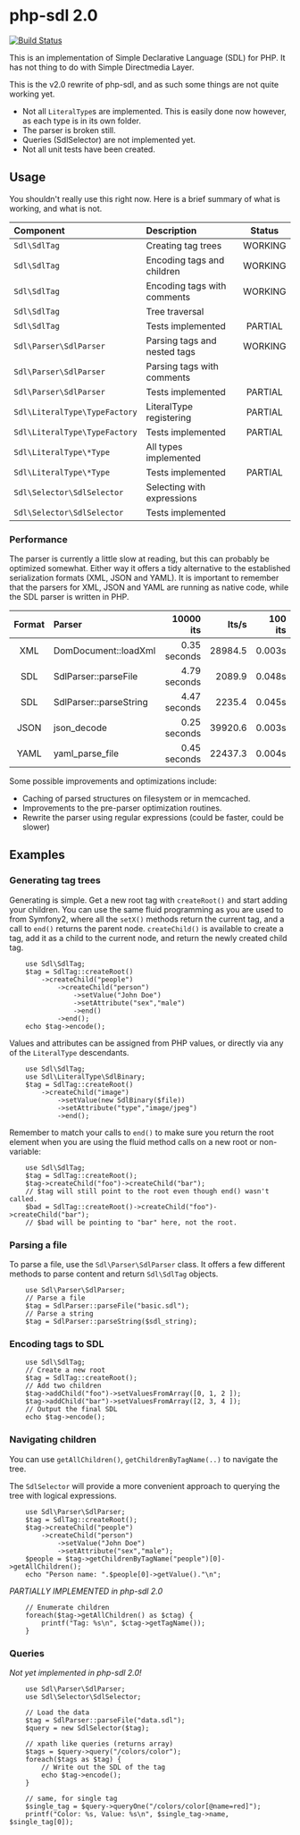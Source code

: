 php-sdl 2.0
===========

[![Build Status](https://travis-ci.org/noccylabs/php-sdl.png?branch=sdl2)](https://travis-ci.org/noccylabs/php-sdl)

This is an implementation of Simple Declarative Language (SDL) for PHP. It has
not thing to do with Simple Directmedia Layer.

This is the v2.0 rewrite of php-sdl, and as such some things are not quite
working yet.

 * Not all `LiteralType`s are implemented. This is easily done now however, as
   each type is in its own folder.
 * The parser is broken still. 
 * Queries (SdlSelector) are not implemented yet.
 * Not all unit tests have been created.

## Usage

You shouldn't really use this right now. Here is a brief summary of what is working,
and what is not.

| **Component**                 | **Description**              | **Status** |
|:------------------------------|:-----------------------------|:----------:|
| `Sdl\SdlTag`                  | Creating tag trees           | WORKING    |
| `Sdl\SdlTag`                  | Encoding tags and children   | WORKING    |
| `Sdl\SdlTag`                  | Encoding tags with comments  | WORKING    |
| `Sdl\SdlTag`                  | Tree traversal               |            |
| `Sdl\SdlTag`                  | Tests implemented            | PARTIAL    |
| `Sdl\Parser\SdlParser`        | Parsing tags and nested tags | WORKING    |
| `Sdl\Parser\SdlParser`        | Parsing tags with comments   |            |
| `Sdl\Parser\SdlParser`        | Tests implemented            | PARTIAL    |
| `Sdl\LiteralType\TypeFactory` | LiteralType registering      | PARTIAL    |
| `Sdl\LiteralType\TypeFactory` | Tests implemented            | PARTIAL    |
| `Sdl\LiteralType\*Type`       | All types implemented        |            |
| `Sdl\LiteralType\*Type`       | Tests implemented            | PARTIAL    |
| `Sdl\Selector\SdlSelector`    | Selecting with expressions   |            |
| `Sdl\Selector\SdlSelector`    | Tests implemented            |            |

### Performance

The parser is currently a little slow at reading, but this can probably be
optimized somewhat. Either way it offers a tidy alternative to the established
serialization formats (XML, JSON and YAML). It is important to remember that
the parsers for XML, JSON and YAML are running as native code, while the SDL
parser is written in PHP.

| **Format** | **Parser**              | **10000 its**   | **Its/s** | **100 its**  |
|:----------:|:------------------------|----------------:|----------:|-------------:|
| XML        | DomDocument::loadXml    | 0.35 seconds    | 28984.5   | 0.003s       |
| SDL        | SdlParser::parseFile    | 4.79 seconds    | 2089.9    | 0.048s       |
| SDL        | SdlParser::parseString  | 4.47 seconds    | 2235.4    | 0.045s       |
| JSON       | json_decode             | 0.25 seconds    | 39920.6   | 0.003s       |
| YAML       | yaml_parse_file         | 0.45 seconds    | 22437.3   | 0.004s       |

Some possible improvements and optimizations include:

 * Caching of parsed structures on filesystem or in memcached.
 * Improvements to the pre-parser optimization routines.
 * Rewrite the parser using regular expressions (could be faster, could be slower)

## Examples

### Generating tag trees

Generating is simple. Get a new root tag with `createRoot()` and start 
adding your children. You can use the same fluid programming as you are used
to from Symfony2, where all the `setX()` methods return the current tag, and
a call to `end()` returns the parent node. `createChild()` is available to
create a tag, add it as a child to the current node, and return the newly
created child tag.

        use Sdl\SdlTag;
        $tag = SdlTag::createRoot()
            ->createChild("people")
                ->createChild("person")
                    ->setValue("John Doe")
                    ->setAttribute("sex","male")
                    ->end()
                ->end();
        echo $tag->encode();

Values and attributes can be assigned from PHP values, or directly via any of the
`LiteralType` descendants. 

        use Sdl\SdlTag;
        use Sdl\LiteralType\SdlBinary;
        $tag = SdlTag::createRoot()
            ->createChild("image")
                ->setValue(new SdlBinary($file))
                ->setAttribute("type","image/jpeg")
                ->end();

Remember to match your calls to `end()` to make sure you return the root 
element when you are using the fluid method calls on a new root or non-variable:

        use Sdl\SdlTag;
        $tag = SdlTag::createRoot();
        $tag->createChild("foo")->createChild("bar");
        // $tag will still point to the root even though end() wasn't called.
        $bad = SdlTag::createRoot()->createChild("foo")->createChild("bar");
        // $bad will be pointing to "bar" here, not the root.

### Parsing a file

To parse a file, use the `Sdl\Parser\SdlParser` class. It offers a few different
methods to parse content and return `Sdl\SdlTag` objects.

        use Sdl\Parser\SdlParser;
        // Parse a file
        $tag = SdlParser::parseFile("basic.sdl");
        // Parse a string
        $tag = SdlParser::parseString($sdl_string);

### Encoding tags to SDL

        use Sdl\SdlTag;
        // Create a new root
        $tag = SdlTag::createRoot();
        // Add two children
        $tag->addChild("foo")->setValuesFromArray([0, 1, 2 ]);
        $tag->addChild("bar")->setValuesFromArray([2, 3, 4 ]);
        // Output the final SDL
        echo $tag->encode();

### Navigating children

You can use `getAllChildren()`, `getChildrenByTagName(..)` to navigate the tree.

The `SdlSelector` will provide a more convenient approach to querying the tree
with logical expressions.

        use Sdl\Parser\SdlParser;
        $tag = SdlTag::createRoot();
        $tag->createChild("people")
            ->createChild("person")
                ->setValue("John Doe")
                ->setAttribute("sex","male");
        $people = $tag->getChildrenByTagName("people")[0]->getAllChildren();
        echo "Person name: ".$people[0]->getValue()."\n";

*PARTIALLY IMPLEMENTED in php-sdl 2.0*

        // Enumerate children
        foreach($tag->getAllChildren() as $ctag) {
            printf("Tag: %s\n", $ctag->getTagName());
        }

### Queries

*Not yet implemented in php-sdl 2.0!*

        use Sdl\Parser\SdlParser;
        use Sdl\Selector\SdlSelector;

        // Load the data
        $tag = SdlParser::parseFile("data.sdl");
        $query = new SdlSelector($tag);
        
        // xpath like queries (returns array)
        $tags = $query->query("/colors/color");
        foreach($tags as $tag) {
            // Write out the SDL of the tag
            echo $tag->encode();
        }

        // same, for single tag
        $single_tag = $query->queryOne("/colors/color[@name=red]");
        printf("Color: %s, Value: %s\n", $single_tag->name, $single_tag[0]);

